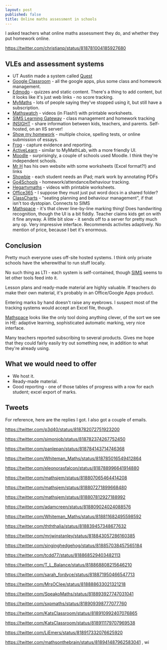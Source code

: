 ```yaml
---
layout: post
published: false
title: Online maths assessment in schools
---
```

I asked teachers what online maths assessment they do, and whether they put homework online.

https://twitter.com/christianp/status/818781004185927680

## VLEs and assessment systems

* UT Austin made a system called [Quest](https://quest.cns.utexas.edu/)
* [Google Classroom](https://www.google.com/edu/products/productivity-tools/classroom) - all the google apps, plus some class and homework management.
* [Edmodo](https://www.edmodo.com/) - quizzes and static content. There's a thing to add content, but it looks like it's just web links - no score tracking.
* [MyMaths](https://www.mymaths.co.uk/) - lots of people saying they've stopped using it, but still have a subscription.
* [Mathswatch](http://mathswatch.co.uk/) - videos (in Flash!) with printable worksheets.
* [SIMS Learning Gateway](http://www.capita-sims.co.uk/products/sims-learning-gateway) - class management and homework tracking
* [INSIGHT](http://www.tascsoftware.co.uk/software-titles/insight-parental-engagement/) - share information between kids, teachers, and parents. Self-hosted, on an IIS server! 
* [Show my homework](https://www.showmyhomework.co.uk/) - multiple choice, spelling tests, or online submission of essays.
* [Frog](https://www.frogeducation.com/) - capture evidence and reporting.
* [ActiveLearn](https://www.pearsonactivelearn.com/) - similar to MyMathLab, with a more friendly UI.
* [Moodle](https://moodle.org/) - surprisingly, a couple of schools used Moodle. I think they're independent schools.
* [Mr H](http://singinghedgehog.co.uk/mindex.htm) has his own website with some worksheets (Excel format?!) and links
* [Showbie](https://www.showbie.com/) - each student needs an iPad; mark work by annotating PDFs
* [Go4Schools](https://www.go4schools.com/) - homework/attendance/behaviour tracking.
* [Hegartymaths](https://www.go4schools.com/) - videos with printable worksheets.
* [Office365](https://products.office.com/en-gb/academic/compare-office-365-education-plans) - I suppose they must just put word docs in a shared folder?
* [ClassCharts](https://www.classcharts.com/) - "seating planning and behaviour management", if that isn't too dystopian. Connects to SIMS
* [Mathspace](https://mathspace.co/) - it's that clever line-by-line marking thing! Does handwriting recognition, though the UI is a bit fiddly. Teacher claims kids get on with it fine anyway. A little bit slow - it sends off to a server for pretty much any op. Very impressive interface. Recommends activites adaptively. No mention of price, because I bet it's enormous.

## Conclusion

Pretty much everyone uses off-site hosted systems. I think only private schools have the wherewithal to run stuff locally.

No such thing as LTI - each system is self-contained, though [SIMS](http://www.capita-sims.co.uk/products/sims-learning-gateway) seems to let other tools feed into it.

Lesson plans and ready-made material are highly valuable. If teachers do make their own material, it's probably in an Office/Google Apps product.

Entering marks by hand doesn't raise any eyebrows. I suspect most of the tracking systems would accept an Excel file, though.

[Mathspace](https://mathspace.co/) looks like the only tool doing anything clever, of the sort we see in HE: adaptive learning, sophisticated automatic marking, very nice interface.

Many teachers reported subscribing to several products. Gives me hope that they could fairly easily try out something new, in addition to what they're already using.

## What we would need to offer

* We host it.
* Ready-made material.
* Good reporting - one of those tables of progress with a row for each student; excel export of marks.

## Tweets

For reference, here are the replies I got. I also got a couple of emails.

https://twitter.com/p3d40/status/818782072751923200

https://twitter.com/simonjob/status/818782374267752450

https://twitter.com/panlepan/status/818784143714746368

https://twitter.com/Whiteman_Maths/status/818785016549412864

https://twitter.com/eleonorasfalcon/status/818788996641914880

https://twitter.com/mathsjem/status/818807065464414208

https://twitter.com/mathsjem/status/818807271899668480

https://twitter.com/mathsjem/status/818807812927188992

https://twitter.com/adamcreen/status/818809024024088576

https://twitter.com/Whiteman_Maths/status/818811682495598592

https://twitter.com/thththalia/status/818839457348677632

https://twitter.com/mrjwinstanley/status/818843057286160385

https://twitter.com/singinghedgehog/status/818857038457565184

https://twitter.com/tcdd77/status/818868529403482113

https://twitter.com/T_L_Balance/status/818868808215646210

https://twitter.com/sarah_fordyce/status/818871950466547713

https://twitter.com/MrsOClee/status/818888633021321218

https://twitter.com/SpeakoMaths/status/818893927747031041

https://twitter.com/sxpmaths/status/818909398777077760

https://twitter.com/KatsClassroom/status/818910992407076865

https://twitter.com/KatsClassroom/status/818911179707969538

https://twitter.com/LiEmers/status/818917332076625920

https://twitter.com/mathsonthebrain/status/818941487962583041
, wi